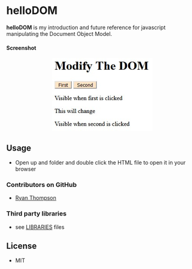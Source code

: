 helloDOM
======
**helloDOM** is my introduction and future reference for javascript manipulating the Document Object Model.

#### Screenshot
<div style="text-align:center"><img src="domChange/images/helloDOM.jpg" /></div>

## Usage
* Open up and folder and double click the HTML file to open it in your browser

### Contributors on GitHub
* [Ryan Thompson](https://www.linkedin.com/in/rthomp10/)

### Third party libraries
* see [LIBRARIES](https://github.com/username/sw-name/blob/master/LIBRARIES.md) files

## License 
* MIT
